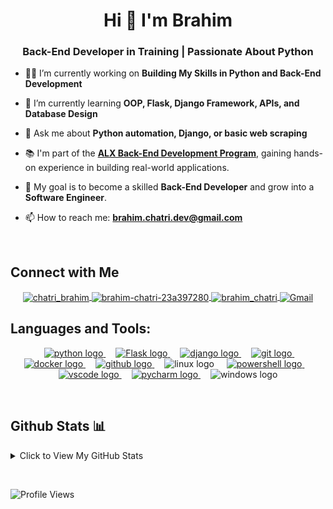 <h1 align="center">Hi 👋 I'm Brahim</h1>
<h3 align="center">Back-End Developer in Training | Passionate About Python</h3>

- 👨‍💻 I’m currently working on **Building My Skills in Python and Back-End Development**

- 🌱 I’m currently learning **OOP, Flask, Django Framework, APIs, and Database Design**

- 💬 Ask me about **Python automation, Django, or basic web scraping**

- 📚 I'm part of the **[ALX Back-End Development Program](https://www.alxafrica.com/programme/back-end-web-development/)**, gaining hands-on experience in building real-world applications.

- 🎯 My goal is to become a skilled **Back-End Developer** and grow into a **Software Engineer**.

- 📫 How to reach me: **[brahim.chatri.dev@gmail.com](mailto:brahim.chatri.dev@gmail.com)**

<p> &nbsp;</p>
<h2 align="left"> Connect with Me </h2>

<div align="center">
  <a href="https://twitter.com/chatri_brahim" target="_blank">
    <img align="center" src="https://skillicons.dev/icons?i=twitter" alt="chatri_brahim" height="40" width="50" />
  </a>
  <a href="https://www.linkedin.com/in/brahim-chatri-23a397280/" target="_blank">
    <img align="center" src="https://skillicons.dev/icons?i=linkedin" alt="brahim-chatri-23a397280" height="40" width="50" />
  </a>
  <a href="https://instagram.com/brahim_chatri" target="_blank">
    <img align="center" src="https://skillicons.dev/icons?i=instagram" alt="brahim_chatri" height="40" width="50" />
  </a>
  <a href="mailto:brahim.chatri.dev@gmail.com" target="_blank">
    <img align="center" src="https://skillicons.dev/icons?i=gmail" alt="Gmail" height="50" width="48" />
  </a>
</div>

<h2 align="left">Languages and Tools:</h2>
<div align="center">
  <img width="12" />
  <a href="https://python.org" target="_blank">
    <img src="https://skillicons.dev/icons?i=py" height="50" alt="python logo" />
  </a>
  <img width="12" />
  <a href="https://flask.palletsprojects.com/" target="_blank">
    <img src="https://skillicons.dev/icons?i=flask" height="50" alt="Flask logo" />
  </a>
  <img width="12" />
  <a href="https://www.djangoproject.com/" target="_blank">
    <img src="https://skillicons.dev/icons?i=django" height="50" alt="django logo" />
  </a>
  <img width="12" />
  <a href="https://www.git-scm.com/" target="_blank">
    <img src="https://skillicons.dev/icons?i=git" height="50" alt="git logo" />
  </a>
  <img width="12" />
  <a href="https://www.docker.com/" target="_blank">
    <img src="https://skillicons.dev/icons?i=docker" height="50" alt="docker logo" />
  </a>
  <img width="12" />
  <a href="https://github.com" target="_blank">
    <img src="https://skillicons.dev/icons?i=github" height="50" alt="github logo" />
  </a>
  
  <img width="12" />
  <a>
    <img src="https://skillicons.dev/icons?i=linux" height="50" alt="linux logo" />
  </a>
  <img width="12" />
  <a href="https://microsoft.com/PowerShell" target="_blank">
    <img src="https://skillicons.dev/icons?i=powershell" height="50" alt="powershell logo" />
  </a>
  <img width="12" />
  <a href="https://code.visualstudio.com/" target="_blank">
    <img src="https://skillicons.dev/icons?i=vscode" height="50" alt="vscode logo" />
  </a>
  <img width="12" />
  <a href="https://www.jetbrains.com/pycharm/" target="_blank">
    <img src="https://skillicons.dev/icons?i=pycharm" height="50" alt="pycharm logo" />
  </a>
  <img width="12" />
  <img src="https://skillicons.dev/icons?i=windows" height="50" alt="windows logo" />
</div>

<p>&nbsp;</p>
<h2>Github Stats 📊</h2>

<details>
  <summary>Click to View My GitHub Stats</summary>
  <p>&nbsp;</p>
  <div align="center">
    <p>
      <img align="center" src="https://github-readme-stats-beige-theta-61.vercel.app/api?username=BrahimChatri&show_icons=true&theme=dark" alt="BrahimChatri" height="200" />
    </p>
    <p align="center">
      <img align="center" src="https://github-readme-streak-stats.herokuapp.com/?user=BrahimChatri&theme=highcontrast&hide_border=false" alt="BrahimChatri's Profile Summary" height="200" />
    </p>
    <p align="center">
      <img align="center" src="https://github-readme-stats-beige-theta-61.vercel.app/api/top-langs?username=BrahimChatri&show_icons=true&theme=dark" alt="BrahimChatri" />
    </p>
  </div>
<picture>
  <source
    media="(prefers-color-scheme: dark)"
    srcset="https://raw.githubusercontent.com/BrahimChatri/BrahimChatri/output/github-contribution-grid-snake-dark.svg"
  />
  <source
    media="(prefers-color-scheme: light)"
    srcset="https://raw.githubusercontent.com/BrahimChatri/BrahimChatri/output/github-contribution-grid-snake.svg"
  />
  <img
    alt="github contribution grid snake animation"
    src="https://raw.githubusercontent.com/BrahimChatri/BrahimChatri/output/github-contribution-grid-snake-dark.svg"
  />
</picture>
</details>
<p>&nbsp;</p>



![Profile Views](https://komarev.com/ghpvc/?username=BrahimChatri&color=blue&style=flat)